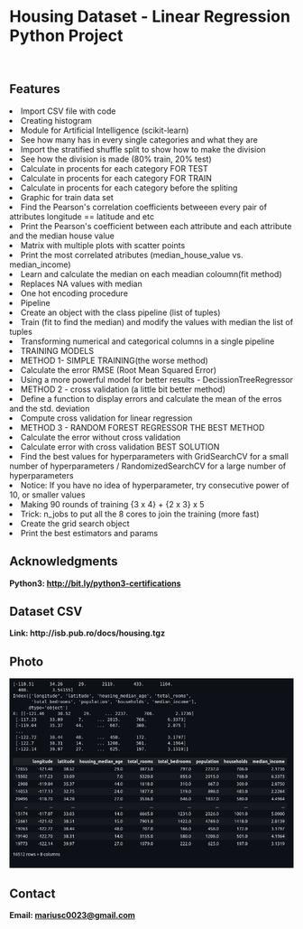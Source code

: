 <h1> Housing Dataset - Linear Regression Python Project</h1>
<br>
<h2>Features</h2>
<li>Import CSV file with code</li>
<li>Creating histogram</li>
<li>Module for Artificial Intelligence (scikit-learn)</li>
<li>See how many has in every single categories and what they are</li>
<li>Import the stratified shuffle split to show how to make the division</li>
<li>See how the division is made (80% train, 20% test)</li>
<li>Calculate in procents for each category FOR TEST</li>
<li>Calculate in procents for each category FOR TRAIN</li>
<li>Calculate in procents for each category before the spliting</li>
<li>Graphic for train data set</li>
<li>Find the Pearson's correlation coefficients betweeen every pair of attributes longitude == latitude and etc</li>
<li>Print the Pearson's coefficient between each attribute and each attribute and the median house value</li>
<li>Matrix with multiple plots with scatter points</li>
<li>Print the most correlated atributes (median_house_value vs. median_income)</li>
<li>Learn and calculate the median on each meadian coloumn(fit method)</li>
<li>Replaces NA values with median</li>
<li>One hot encoding procedure</li>
<li>Pipeline</li>
<li>Create an object with the class pipeline (list of tuples)</li>
<li>Train (fit to find the median) and modify the values with median the list of tuples</li>
<li>Transforming numerical and categorical columns in a single pipeline</li>
<li>TRAINING MODELS</li>
<li>METHOD 1- SIMPLE TRAINING(the worse method)</li>
<li>Calculate the error RMSE (Root Mean Squared Error)</li>
<li>Using a more powerful model for better results - DecissionTreeRegressor</li>
<li>METHOD 2 - cross validation (a little bit better method)</li>
<li>Define a function to display errors and calculate the mean of the erros and the std. deviation</li>
<li>Compute cross validation for linear regression</li>
<li>METHOD 3 - RANDOM FOREST REGRESSOR THE BEST METHOD</li>
<li>Calculate the error without cross validation</li>
<li>Calculate error with cross validation BEST SOLUTION</li>
<li>Find the best values for hyperparameters with GridSearchCV for a small number of hyperparameters / RandomizedSearchCV for a large number of hyperparameters</li>
<li>Notice: If you have no idea of hyperparameter, try consecutive power of 10, or smaller values</li>
<li>Making 90 rounds of training {3 x 4} + {2 x 3} x 5</li>
<li>Trick: n_jobs to put all the 8 cores to join the training (more fast)</li>
<li>Create the grid search object</li>
<li>Print the best estimators and params</li>



<h2>Acknowledgments</h2>

<b> Python3: http://bit.ly/python3-certifications <b>
<br>

<h2>Dataset CSV</h2>
<b> Link: http://isb.pub.ro/docs/housing.tgz<b>
<br>

<h2>Photo</h2>
<img src="image.png">
<br>


<h2>Contact</h2>

<b> Email: mariusc0023@gmail.com </b>
